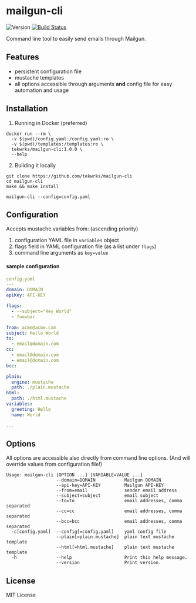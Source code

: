# mailgun-cli

![Version](https://img.shields.io/badge/version-1.0.0-brightgreen.svg)
[![Build Status](https://travis-ci.org/tekwrks/mailgun-cli.svg?branch=master)](https://travis-ci.org/tekwrks/mailgun-cli)

Command line tool to easily send emails through Mailgun.

## Features
- persistent configuration file
- mustache templates
- all options accessible through arguments **and** config file for easy automation and usage

## Installation

1. Running in Docker (preferred)
  ```
  docker run --rm \
    -v $(pwd)/config.yaml:/config.yaml:ro \
    -v $(pwd)/templates:/templates:ro \
    tekwrks/mailgun-cli:1.0.0 \
    --help
  ```

2. Building it locally
  ```
  git clone https://github.com/tekwrks/mailgun-cli
  cd mailgun-cli
  make && make install

  mailgun-cli --config=config.yaml
  ```

## Configuration
Accepts mustache variables from: (ascending priority)
  1. configuration YAML file in ```variables``` object
  2. flags field in YAML configuration file (as a list under ```flags```)
  3. command line arguments as ```key=value```

#### sample configuration
```YAML
config.yaml
---
domain: DOMAIN
apiKey: API-KEY

flags:
  - --subject="Hey World"
  - foo=bar

from: acme@acme.com
subject: Hello World
to:
  - email@domain.com
cc:
  - email@domain.com
  - email@domain.com
bcc:

plain:
  engine: mustache
  path: ./plain.mustache
html:
  path: ./html.mustache
variables:
  greeting: Hello
  name: World

...
```

## Options

All options are accessible also directly from command line options. (And will override values from configuration file!)

```
Usage: mailgun-cli [OPTION ...] [VARIABLE=VALUE ...]
                   --domain=DOMAIN           Mailgun DOMAIN
                   --api-key=API-KEY         Mailgun API-KEY
                   --from=email              sender email address
                   --subject=subject         email subject
                   --to=to                   email addresses, comma separated
                   --cc=cc                   email addresses, comma separated
                   --bcc=bcc                 email addresses, comma separated
  -c[config.yaml]  --config[=config.yaml]    yaml config file
                   --plain[=plain.mustache]  plain text mustache template
                   --html[=html.mustache]    plain text mustache template
  -h               --help                    Print this help message.
                   --version                 Print version.
```

## License

MIT License

